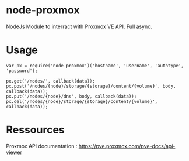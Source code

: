 node-proxmox
============

NodeJs Module to interract with Proxmox VE API. Full async.

Usage
============
```
var px = require('node-proxmox')('hostname', 'username', 'authtype', 'password');

px.get('/nodes/', callback(data));
px.post('/nodes/{node}/storage/{storage}/content/{volume}', body, callback(data));
px.put('/nodes/{node}/dns', body, callback(data));
px.del('/nodes/{node}/storage/{storage}/content/{volume}', callback(data));
```

Ressources
============

Proxmox API documentation : https://pve.proxmox.com/pve-docs/api-viewer
